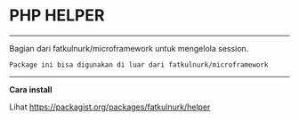 # PHP HELPER
---
Bagian dari fatkulnurk/microframework untuk mengelola session.

````Package ini bisa digunakan di luar dari fatkulnurk/microframework````

---
**Cara install**

Lihat https://packagist.org/packages/fatkulnurk/helper
